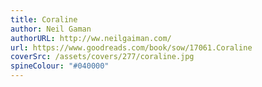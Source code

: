 ```yaml
---
title: Coraline
author: Neil Gaman
authorURL: http://ww.neilgaiman.com/
url: https://www.goodreads.com/book/sow/17061.Coraline
coverSrc: /assets/covers/277/coraline.jpg
spineColour: "#040000"
---
```



